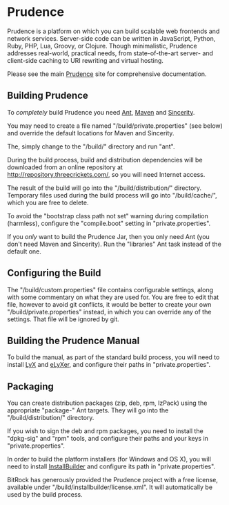 
Prudence
========

Prudence is a platform on which you can build scalable web frontends and network services.
Server-side code can be written in JavaScript, Python, Ruby, PHP, Lua, Groovy, or Clojure.
Though minimalistic, Prudence addresses real-world, practical needs, from state-of-the-art
server- and client-side caching to URI rewriting and virtual hosting.

Please see the main [Prudence](http://threecrickets.com/prudence/) site for comprehensive
documentation.


Building Prudence
----------------- 

To *completely* build Prudence you need [Ant](http://ant.apache.org/),
[Maven](http://maven.apache.org/) and [Sincerity](http://threecrickets.com/sincerity/).

You may need to create a file named "/build/private.properties" (see below) and override
the default locations for Maven and Sincerity.

The, simply change to the "/build/" directory and run "ant".

During the build process, build and distribution dependencies will be downloaded from an
online repository at http://repository.threecrickets.com/, so you will need Internet access.

The result of the build will go into the "/build/distribution/" directory. Temporary
files used during the build process will go into "/build/cache/", which you are free to
delete.

To avoid the "bootstrap class path not set" warning during compilation (harmless),
configure the "compile.boot" setting in "private.properties".

If you *only* want to build the Prudence Jar, then you only need Ant (you don't need Maven
and Sincerity). Run the "libraries" Ant task instead of the default one.


Configuring the Build
---------------------

The "/build/custom.properties" file contains configurable settings, along with
some commentary on what they are used for. You are free to edit that file, however
to avoid git conflicts, it would be better to create your own "/build/private.properties"
instead, in which you can override any of the settings. That file will be ignored by git.


Building the Prudence Manual
----------------------------

To build the manual, as part of the standard build process, you will need to install
[LyX](http://www.lyx.org/) and [eLyXer](http://elyxer.nongnu.org/), and configure their
paths in "private.properties".


Packaging
---------

You can create distribution packages (zip, deb, rpm, IzPack) using the appropriate
"package-" Ant targets. They will go into the "/build/distribution/" directory.

If you wish to sign the deb and rpm packages, you need to install the "dpkg-sig" and
"rpm" tools, and configure their paths and your keys in "private.properties". 

In order to build the platform installers (for Windows and OS X), you will need to
install [InstallBuilder](http://installbuilder.bitrock.com/) and configure its path
in "private.properties".

BitRock has generously provided the Prudence project with a free license, available
under "/build/installbuilder/license.xml". It will automatically be used by the build
process.

